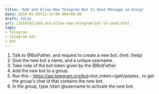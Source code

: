 ```yaml
---
title: 'Add and Allow New Telegram Bot to Send Message in Group'
date: 2018-02-05T12:14:00.000+08:00
draft: false
url: /2018/02/add-and-allow-new-telegram-bot-to-send.html
tags:
- telegram
- telegram bot
- bot
---
```


1.  Talk to @BotFather, and request to create a new bot. (hint: /help)
2.  Give the new bot a name, and a unique username.
3.  Take note of the bot token given by the @BotFather
4.  Add the new bot to a group.
5.  Run this - https://api.telegram.org/bot<bot\_token>/getUpdates , to get the group's chat id that contains the new bot.
6.  In the group, type /start @username to activate the new bot.